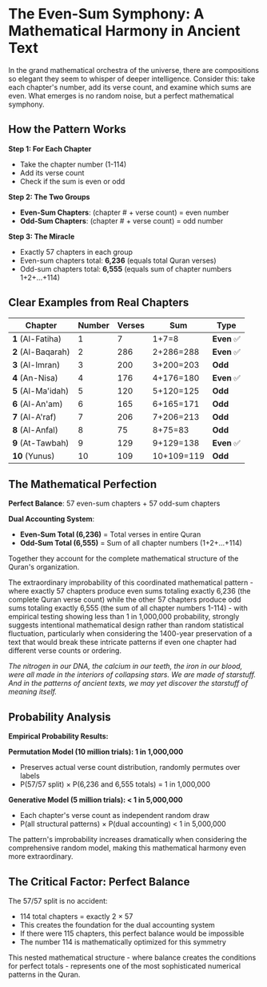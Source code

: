 # The Even-Sum Symphony: A Mathematical Harmony in Ancient Text

In the grand mathematical orchestra of the universe, there are compositions so elegant they seem to whisper of deeper intelligence. Consider this: take each chapter's number, add its verse count, and examine which sums are even. What emerges is no random noise, but a perfect mathematical symphony.

## How the Pattern Works

**Step 1: For Each Chapter**

- Take the chapter number (1-114)
- Add its verse count
- Check if the sum is even or odd

**Step 2: The Two Groups**

- **Even-Sum Chapters**: (chapter # + verse count) = even number
- **Odd-Sum Chapters**: (chapter # + verse count) = odd number

**Step 3: The Miracle**

- Exactly 57 chapters in each group
- Even-sum chapters total: **6,236** (equals total Quran verses)
- Odd-sum chapters total: **6,555** (equals sum of chapter numbers 1+2+...+114)

## Clear Examples from Real Chapters

| Chapter            | Number | Verses | Sum        | Type        |
| ------------------ | ------ | ------ | ---------- | ----------- |
| **1** (Al-Fatiha)  | 1      | 7      | 1+7=8      | **Even** ✅ |
| **2** (Al-Baqarah) | 2      | 286    | 2+286=288  | **Even** ✅ |
| **3** (Al-Imran)   | 3      | 200    | 3+200=203  | **Odd**     |
| **4** (An-Nisa)    | 4      | 176    | 4+176=180  | **Even** ✅ |
| **5** (Al-Ma'idah) | 5      | 120    | 5+120=125  | **Odd**     |
| **6** (Al-An'am)   | 6      | 165    | 6+165=171  | **Odd**     |
| **7** (Al-A'raf)   | 7      | 206    | 7+206=213  | **Odd**     |
| **8** (Al-Anfal)   | 8      | 75     | 8+75=83    | **Odd**     |
| **9** (At-Tawbah)  | 9      | 129    | 9+129=138  | **Even** ✅ |
| **10** (Yunus)     | 10     | 109    | 10+109=119 | **Odd**     |

## The Mathematical Perfection

**Perfect Balance**: 57 even-sum chapters + 57 odd-sum chapters

**Dual Accounting System**:

- **Even-Sum Total (6,236)** = Total verses in entire Quran
- **Odd-Sum Total (6,555)** = Sum of all chapter numbers (1+2+...+114)

Together they account for the complete mathematical structure of the Quran's organization.

The extraordinary improbability of this coordinated mathematical pattern - where exactly 57 chapters produce even sums totaling exactly 6,236 (the complete Quran verse count) while the other 57 chapters produce odd sums totaling exactly 6,555 (the sum of all chapter numbers 1-114) - with empirical testing showing less than 1 in 1,000,000 probability, strongly suggests intentional mathematical design rather than random statistical fluctuation, particularly when considering the 1400-year preservation of a text that would break these intricate patterns if even one chapter had different verse counts or ordering.

_The nitrogen in our DNA, the calcium in our teeth, the iron in our blood,
were all made in the interiors of collapsing stars. We are made of starstuff.
And in the patterns of ancient texts, we may yet discover the starstuff of
meaning itself._

## Probability Analysis

**Empirical Probability Results:**

**Permutation Model (10 million trials): 1 in 1,000,000**

- Preserves actual verse count distribution, randomly permutes over labels
- P(57/57 split) × P(6,236 and 6,555 totals) = 1 in 1,000,000

**Generative Model (5 million trials): < 1 in 5,000,000**

- Each chapter's verse count as independent random draw
- P(all structural patterns) × P(dual accounting) < 1 in 5,000,000

The pattern's improbability increases dramatically when considering the comprehensive random model, making this mathematical harmony even more extraordinary.

## The Critical Factor: Perfect Balance

The 57/57 split is no accident:

- 114 total chapters = exactly 2 × 57
- This creates the foundation for the dual accounting system
- If there were 115 chapters, this perfect balance would be impossible
- The number 114 is mathematically optimized for this symmetry

This nested mathematical structure - where balance creates the conditions for perfect totals - represents one of the most sophisticated numerical patterns in the Quran.
